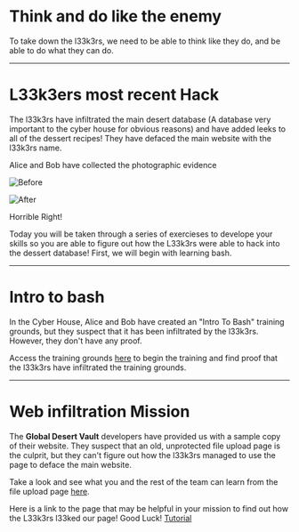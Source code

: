 # Think and do like the enemy 

To take down the l33k3rs, we need to be able to think like they do, and be able to do what they can do. 

---

# L33k3ers most recent Hack

The l33k3rs have infiltrated the main desert database (A database very important to the cyber house for obvious reasons) and have added leeks to all of the dessert recipes! They have defaced the main website with the l33k3rs name.

Alice and Bob have collected the photographic evidence

![Before](https://udel.codes/cyber2/Global%20Dessert%20Archive.png)

![After](https://udel.codes/cyber2/With%20Leeks.png)

Horrible Right!

Today you will be taken through a series of exercieses to develope your skills so you are able to figure out how the L33k3rs were able to hack into the dessert database! First, we will begin with learning bash.

---

# Intro to bash 
In the Cyber House, Alice and Bob have created an "Intro To Bash" training grounds, but they suspect that it has been infiltrated by the l33k3rs. However, they don't have any proof. 

Access the training grounds <a href="https://udel.codes/cyber2/Bash_Tutorial" target="_blank">here</a> to begin the training and find proof that the l33k3rs have infiltrated the training grounds.  

---

# Web infiltration Mission

The **Global Desert Vault** developers have provided us with a sample copy of their website. They suspect that an old, unprotected file upload page is the culprit, but they can't figure out how the l33k3rs managed to use the page to deface the main website. 

Take a look and see what you and the rest of the team can learn from the file upload page <a href="http://desserts.gel.webfactional.com/" target="_blank">here</a>.

Here is a link to the page that may be helpful in your mission to find out how the L33k3rs l33ked our page! Good Luck! <a href="https://udel.codes/cyber2/File_Upload_Tutorial" target="_blank">Tutorial</a>


